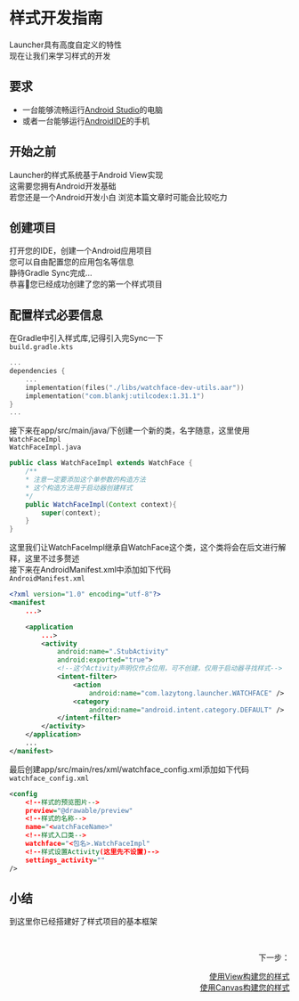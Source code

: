 # 样式开发指南

Launcher具有高度自定义的特性\
现在让我们来学习样式的开发

## 要求
- 一台能够流畅运行[Android Studio](https://developer.android.google.cn/studio?hl=zh-cn)的电脑
- 或者一台能够运行[AndroidIDE](https://m.androidide.com/)的手机

## 开始之前
Launcher的样式系统基于Android View实现\
这需要您拥有Android开发基础\
若您还是一个Android开发小白 浏览本篇文章时可能会比较吃力

## 创建项目
打开您的IDE，创建一个Android应用项目\
您可以自由配置您的应用包名等信息\
静待Gradle Sync完成...\
恭喜🎉您已经成功创建了您的第一个样式项目

## 配置样式必要信息
在Gradle中引入样式库,记得引入完Sync一下\
`build.gradle.kts`
```kotlin
...
dependencies {
    ...
    implementation(files("./libs/watchface-dev-utils.aar"))
    implementation("com.blankj:utilcodex:1.31.1")
}
...
```
接下来在app/src/main/java/<packageName>下创建一个新的类，名字随意，这里使用`WatchFaceImpl`\
`WatchFaceImpl.java`
```java
public class WatchFaceImpl extends WatchFace {
    /**
    * 注意一定要添加这个单参数的构造方法
    * 这个构造方法用于启动器创建样式
    */
    public WatchFaceImpl(Context context){  
        super(context);
    }
}
```
这里我们让WatchFaceImpl继承自WatchFace这个类，这个类将会在后文进行解释，这里不过多赘述\
接下来在AndroidManifest.xml中添加如下代码\
`AndroidManifest.xml`
```xml
<?xml version="1.0" encoding="utf-8"?>
<manifest
    ...>

    <application
        ...>
        <activity
            android:name=".StubActivity"
            android:exported="true">
            <!--这个Activity声明仅作占位用，可不创建，仅用于启动器寻找样式-->
            <intent-filter>
                <action
                    android:name="com.lazytong.launcher.WATCHFACE" />
                <category
                    android:name="android.intent.category.DEFAULT" />
            </intent-filter>
        </activity>
    </application>
    ...
</manifest>
```
最后创建app/src/main/res/xml/watchface_config.xml添加如下代码\
`watchface_config.xml`
```xml
<config
    <!--样式的预览图片-->
    preview="@drawable/preview"
    <!--样式的名称-->
    name="<watchFaceName>"
    <!--样式入口类-->
    watchface="<包名>.WatchFaceImpl"
    <!--样式设置Activity(这里先不设置)-->
    settings_activity=""
/>
```
## 小结
到这里你已经搭建好了样式项目的基本框架

<br />
<p
    align="right">下一步：
</p>
<div align="right" >
<a href="">使用View构建您的样式</a>
<br />
<a href="">使用Canvas构建您的样式</a>
</div>